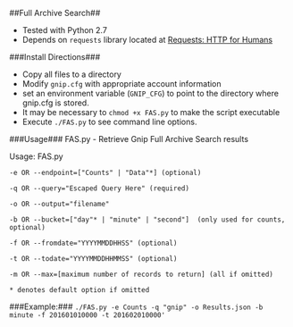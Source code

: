 ##Full Archive Search##
  - Tested with Python 2.7
  - Depends on `requests` library located at [Requests: HTTP for Humans](http://docs.python-requests.org/en/master/)

###Install Directions###
  - Copy all files to a directory
  - Modify `gnip.cfg` with appropriate account information
  - set an environment variable (`GNIP_CFG`) to point to the directory where gnip.cfg is stored.
  - It may be necessary to `chmod +x FAS.py` to make the script executable
  - Execute `./FAS.py` to see command line options.

###Usage###
  FAS.py - Retrieve Gnip Full Archive Search results
  
  Usage: FAS.py
  
    -e OR --endpoint=["Counts" | "Data"*] (optional)
    
    -q OR --query="Escaped Query Here" (required)
    
    -o OR --output="filename"
    
    -b OR --bucket=["day"* | "minute" | "second"]  (only used for counts, optional)
    
    -f OR --fromdate="YYYYMMDDHHSS" (optional)
    
    -t OR --todate="YYYYMMDDHHMMSS" (optional)
    
    -m OR --max=[maximum number of records to return] (all if omitted)
    
    * denotes default option if omitted
    
  
  ###Example:###
  `./FAS.py -e Counts -q "gnip" -o Results.json -b minute -f 201601010000 -t 201602010000'`
 
